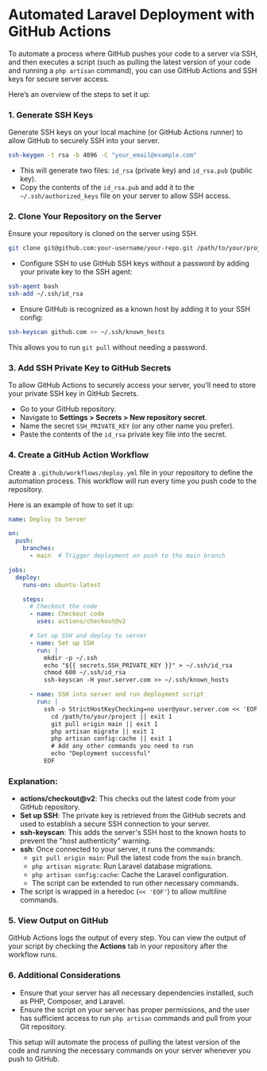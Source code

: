 # Automated Laravel Deployment with GitHub Actions

To automate a process where GitHub pushes your code to a server via SSH, and then executes a script (such as pulling the latest version of your code and running a `php artisan` command), you can use GitHub Actions and SSH keys for secure server access.

Here’s an overview of the steps to set it up:

### 1. Generate SSH Keys
Generate SSH keys on your local machine (or GitHub Actions runner) to allow GitHub to securely SSH into your server.

```bash
ssh-keygen -t rsa -b 4096 -C "your_email@example.com"
```

- This will generate two files: `id_rsa` (private key) and `id_rsa.pub` (public key).
- Copy the contents of the `id_rsa.pub` and add it to the `~/.ssh/authorized_keys` file on your server to allow SSH access.

### 2. Clone Your Repository on the Server
Ensure your repository is cloned on the server using SSH.

```bash
git clone git@github.com:your-username/your-repo.git /path/to/your/project
```

- Configure SSH to use GitHub SSH keys without a password by adding your private key to the SSH agent:

```bash
ssh-agent bash
ssh-add ~/.ssh/id_rsa
```

- Ensure GitHub is recognized as a known host by adding it to your SSH config:

```bash
ssh-keyscan github.com >> ~/.ssh/known_hosts
```

This allows you to run `git pull` without needing a password.

### 3. Add SSH Private Key to GitHub Secrets
To allow GitHub Actions to securely access your server, you’ll need to store your private SSH key in GitHub Secrets.

- Go to your GitHub repository.
- Navigate to **Settings > Secrets > New repository secret**.
- Name the secret `SSH_PRIVATE_KEY` (or any other name you prefer).
- Paste the contents of the `id_rsa` private key file into the secret.

### 4. Create a GitHub Action Workflow

Create a `.github/workflows/deploy.yml` file in your repository to define the automation process. This workflow will run every time you push code to the repository.

Here is an example of how to set it up:

```yaml
name: Deploy to Server

on:
  push:
    branches:
      - main  # Trigger deployment on push to the main branch

jobs:
  deploy:
    runs-on: ubuntu-latest

    steps:
      # Checkout the code
      - name: Checkout code
        uses: actions/checkout@v2

      # Set up SSH and deploy to server
      - name: Set up SSH
        run: |
          mkdir -p ~/.ssh
          echo "${{ secrets.SSH_PRIVATE_KEY }}" > ~/.ssh/id_rsa
          chmod 600 ~/.ssh/id_rsa
          ssh-keyscan -H your.server.com >> ~/.ssh/known_hosts

      - name: SSH into server and run deployment script
        run: |
          ssh -o StrictHostKeyChecking=no user@your.server.com << 'EOF'
            cd /path/to/your/project || exit 1
            git pull origin main || exit 1
            php artisan migrate || exit 1
            php artisan config:cache || exit 1
            # Add any other commands you need to run
            echo "Deployment successful"
          EOF
```

### Explanation:
- **actions/checkout@v2**: This checks out the latest code from your GitHub repository.
- **Set up SSH**: The private key is retrieved from the GitHub secrets and used to establish a secure SSH connection to your server.
- **ssh-keyscan**: This adds the server's SSH host to the known hosts to prevent the "host authenticity" warning.
- **ssh**: Once connected to your server, it runs the commands:
  - `git pull origin main`: Pull the latest code from the `main` branch.
  - `php artisan migrate`: Run Laravel database migrations.
  - `php artisan config:cache`: Cache the Laravel configuration.
  - The script can be extended to run other necessary commands.
- The script is wrapped in a heredoc (`<< 'EOF'`) to allow multiline commands.

### 5. View Output on GitHub
GitHub Actions logs the output of every step. You can view the output of your script by checking the **Actions** tab in your repository after the workflow runs.

### 6. Additional Considerations
- Ensure that your server has all necessary dependencies installed, such as PHP, Composer, and Laravel.
- Ensure the script on your server has proper permissions, and the user has sufficient access to run `php artisan` commands and pull from your Git repository.

This setup will automate the process of pulling the latest version of the code and running the necessary commands on your server whenever you push to GitHub.

